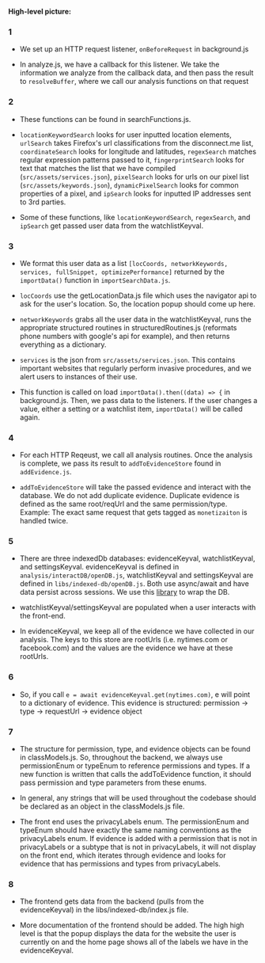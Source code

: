 **High-level picture:**

### 1
  - We set up an HTTP request listener, `onBeforeRequest` in background.js
  
  - In analyze.js, we have a callback for this listener. We take the information we analyze from the callback data, and then pass the result to `resolveBuffer`, where we call our analysis functions on that request

### 2
- These functions can be found in searchFunctions.js.

- `locationKeywordSearch` looks for user inputted location elements, `urlSearch` takes Firefox's url classifications from the disconnect.me list, `coordinateSearch` looks for longitude and latitudes, `regexSearch` matches regular expression patterns passed to it, `fingerprintSearch` looks for text that matches the list that we have compiled (`src/assets/services.json`), `pixelSearch` looks for urls on our pixel list (`src/assets/keywords.json`), `dynamicPixelSearch` looks for common properties of a pixel, and `ipSearch` looks for inputted IP addresses sent to 3rd parties.

- Some of these functions, like `locationKeywordSearch`, `regexSearch`, and `ipSearch` get passed user data from the watchlistKeyval.

### 3

- We format this user data as a list `[locCoords, networkKeywords, services, fullSnippet, optimizePerformance]` returned by the `importData()` function in `importSearchData.js`. 

- `locCoords` use the getLocationData.js file which uses the navigator api to ask for the user's location. So, the location popup should come up here.

- `networkKeywords` grabs all the user data in the watchlistKeyval, runs the appropriate structured routines in structuredRoutines.js (reformats phone numbers with google's api for example), and then returns everything as a dictionary.

- `services` is the json from `src/assets/services.json`. This contains important websites that regularly perform invasive procedures, and we alert users to instances of their use.

- This function is called on load `importData().then((data) => {` in background.js. Then, we pass data to the listeners. If the user changes a value, either a setting or a watchlist item, `importData()` will be called again.

### 4

- For each HTTP Reqeust, we call all analysis routines. Once the analysis is complete, we pass its result to `addToEvidenceStore` found in `addEvidence.js`.

- `addToEvidenceStore` will take the passed evidence and interact with the database. We do not add duplicate evidence. Duplicate evidence is defined as the same root/reqUrl and the same permission/type. Example: The exact same request that gets tagged as `monetizaiton` is handled twice.

### 5

- There are three indexedDb databases: evidenceKeyval, watchlistKeyval, and settingsKeyval. evidenceKeyval is defined in `analysis/interactDB/openDB.js`, watchlistKeyval and settingsKeyval are defined in `libs/indexed-db/openDB.js`. Both use async/await and have data persist across sessions. We use this [library](https://github.com/jakearchibald/idb) to wrap the DB.

- watchlistKeyval/settingsKeyval are populated when a user interacts with the front-end. 

- In evidenceKeyval, we keep all of the evidence we have collected in our analysis. The keys to this store are rootUrls (i.e. nytimes.com or facebook.com) and the values are the evidence we have at these rootUrls.

### 6

- So, if you call `e = await evidenceKeyval.get(nytimes.com)`, e will point to a dictionary of evidence. This evidence is structured: permission -> type -> requestUrl -> evidence object


### 7
- The structure for permission, type, and evidence objects can be found in classModels.js. So, throughout the backend, we always use permissionEnum or typeEnum to reference permissions and types. If a new function is written that calls the addToEvidence function, it should pass permission and type parameters from these enums. 

- In general, any strings that will be used throughout the codebase should be declared as an object in the classModels.js file.

- The front end uses the privacyLabels enum. The permissionEnum and typeEnum should have exactly the same naming conventions as the privacyLabels enum. If evidence is added with a permission that is not in privacyLabels or a subtype that is not in privacyLabels, it will not display on the front end, which iterates through evidence and looks for evidence that has permissions and types from privacyLabels.

### 8

- The frontend gets data from the backend (pulls from the evidenceKeyval) in the libs/indexed-db/index.js file. 

- More documentation of the frontend should be added. The high high level is that the popup displays the data for the website the user is currently on and the home page shows all of the labels we have in the evidenceKeyval.


